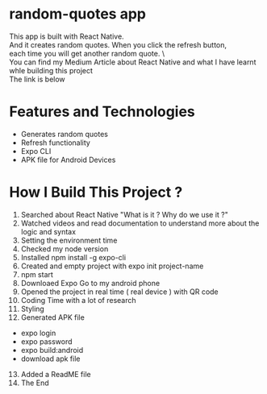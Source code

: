 # random-quotes app
This app is built with React Native. \
And it creates random quotes. When you click the refresh button, \
each time you will get another random quote. \ \
You can find my Medium Article about React Native
and what I have learnt whle building this project \
The link is below

# Features and Technologies
- Generates random quotes
- Refresh functionality
- Expo CLI
- APK file for Android Devices

# How I Build This Project ?
1. Searched about React Native "What is it ? Why do we use it ?"
2. Watched videos and read documentation to understand more about the logic and syntax
3. Setting the environment time
4. Checked my node version
5. Installed npm install -g expo-cli
6. Created and empty project with expo init project-name
7. npm start
8. Downloaed Expo Go to my android phone
9. Opened the project in real time ( real device ) with QR code
10. Coding Time with a lot of research
11. Styling
12. Generated APK file
 - expo login
 - expo password
 - expo build:android
 - download apk file
13. Added a ReadME file
14. The End

